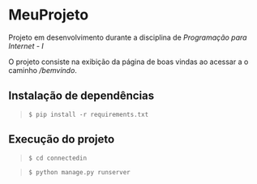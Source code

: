 # MeuProjeto

Projeto em desenvolvimento durante a disciplina de *Programação para Internet - I*

O projeto consiste na exibição da página de boas vindas ao acessar a o caminho */bemvindo*.

## Instalação de dependências

>`$ pip install -r requirements.txt`

## Execução do projeto
>`$ cd connectedin`

>`$ python manage.py runserver`
